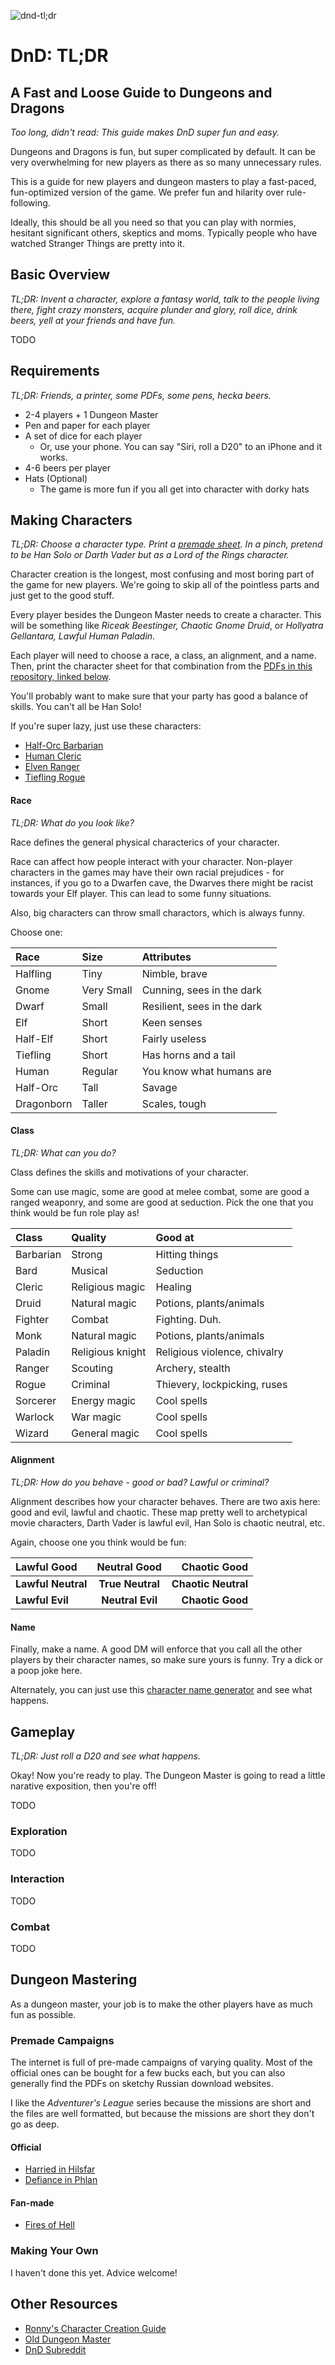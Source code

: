 ![dnd-tl;dr](http://i.imgur.com/tQzTKAt.png)
# DnD: TL;DR

## A Fast and Loose Guide to Dungeons and Dragons

_Too long, didn't read: This guide makes DnD super fun and easy._

Dungeons and Dragons is fun, but super complicated by default. It can be very overwhelming for new players as there as so many unnecessary rules.

This is a guide for new players and dungeon masters to play a fast-paced, fun-optimized version of the game. We prefer fun and hilarity over rule-following.

Ideally, this should be all you need so that you can play with normies, hesitant significant others, skeptics and moms. Typically people who have watched Stranger Things are pretty into it.

## Basic Overview

_TL;DR: Invent a character, explore a fantasy world, talk to the people living there, fight crazy monsters, acquire plunder and glory, roll dice, drink beers, yell at your friends and have fun._

TODO

## Requirements
_TL;DR: Friends, a printer, some PDFs, some pens, hecka beers._

* 2-4 players + 1 Dungeon Master
* Pen and paper for each player
* A set of dice for each player
   * Or, use your phone. You can say "Siri, roll a D20" to an iPhone and it works.
* 4-6 beers per player
* Hats (Optional)
	* The game is more fun if you all get into character with dorky hats

## Making Characters
_TL;DR: Choose a character type. Print a [premade sheet](character_sheets/). In a pinch, pretend to be Han Solo or Darth Vader but as a Lord of the Rings character._

Character creation is the longest, most confusing and most boring part of the game for new players. We're going to skip all of the pointless parts and just get to the good stuff.

Every player besides the Dungeon Master needs to create a character. This will be something like _Riceak Beestinger, Chaotic Gnome Druid_, or _Hollyatra Gellantara, Lawful Human Paladin_.

Each player will need to choose a race, a class, an alignment, and a name. Then, print the character sheet for that combination from the [PDFs in this repository, linked below](character_sheets/).

You'll probably want to make sure that your party has good a balance of skills. You can't all be Han Solo!

If you're super lazy, just use these characters:

* [Half-Orc Barbarian](character_sheets/half-orc_barbarian.pdf)
* [Human Cleric](character_sheets/human_cleric.pdf)
* [Elven Ranger](character_sheets/elf_ranger.pdf)
* [Tiefling Rogue](character_sheets/tiefling_rogue.pdf) 


#### Race
_TL;DR: What do you look like?_

Race defines the general physical characterics of your character. 

Race can affect how people interact with your character. Non-player characters in the games may have their own racial prejudices - for instances, if you go to a Dwarfen cave, the Dwarves there might be racist towards your Elf player. This can lead to some funny situations. 

Also, big characters can throw small charactors, which is always funny.

Choose one:

| Race    | Size | Attributes|
|:------------- |:----------------|:-------------|
| Halfling      | Tiny | Nimble, brave |
| Gnome      | Very Small | Cunning, sees in the dark |
| Dwarf      | Small | Resilient, sees in the dark |
| Elf      | Short | Keen senses |
| Half-Elf      | Short | Fairly useless |
| Tiefling      | Short | Has horns and a tail |
| Human        | Regular | You know what humans are |
| Half-Orc        | Tall | Savage |
| Dragonborn       | Taller | Scales, tough |

#### Class
_TL;DR: What can you do?_

Class defines the skills and motivations of your character. 

Some can use magic, some are good at melee combat, some are good a ranged weaponry, and some are good at seduction. Pick the one that you think would be fun role play as!

| Class    | Quality | Good at |
|:------------- |:----------------|:-------------|
| Barbarian      | Strong | Hitting things |
| Bard      | Musical | Seduction |
| Cleric      | Religious magic | Healing |
| Druid      | Natural magic | Potions, plants/animals |
| Fighter    | Combat | Fighting. Duh. |
| Monk      | Natural magic | Potions, plants/animals |
| Paladin      | Religious knight | Religious violence, chivalry |
| Ranger      | Scouting | Archery, stealth |
| Rogue      | Criminal | Thievery, lockpicking, ruses |
| Sorcerer      | Energy magic | Cool spells |
| Warlock      | War magic | Cool spells |
| Wizard      | General magic | Cool spells |

#### Alignment
_TL;DR: How do you behave - good or bad? Lawful or criminal?_

Alignment describes how your character behaves. There are two axis here: good and evil, lawful and chaotic. These map pretty well to archetypical movie characters, Darth Vader is lawful evil, Han Solo is chaotic neutral, etc. 

Again, choose one you think would be fun:

| Lawful Good   | Neutral Good | Chaotic Good |
|:------------- |:----------------:|-------------:|
| **Lawful Neutral** | **True Neutral** | **Chaotic Neutral** |
| **Lawful Evil** | **Neutral Evil** | **Chaotic Good** |

#### Name

Finally, make a name. A good DM will enforce that you call all the other players by their character names, so make sure yours is funny. Try a dick or a poop joke here.

Alternately, you can just use this [character name generator](https://www.wizards.com/dnd/article5.asp?x=dnd/dx20010202b) and see what happens.

## Gameplay
_TL;DR: Just roll a D20 and see what happens._

Okay! Now you're ready to play. The Dungeon Master is going to read a little narative exposition, then you're off!

TODO

### Exploration

TODO

### Interaction

TODO

### Combat

TODO

## Dungeon Mastering

As a dungeon master, your job is to make the other players have as much fun as possible.

### Premade Campaigns

The internet is full of pre-made campaigns of varying quality. Most of the official ones can be bought for a few bucks each, but you can also generally find the PDFs on sketchy Russian download websites.

I like the _Adventurer's League_ series because the missions are short and the files are well formatted, but because the missions are short they don't go as deep.

#### Official

* [Harried in Hilsfar](http://media.wizards.com/2015/downloads/DDEX31_HarriedHillsfar.pdf)
* [Defiance in Phlan](https://www.scribd.com/doc/241684556/DDEX11-Defiance-in-Phlan)

#### Fan-made

* [Fires of Hell](https://olddungeonmaster.files.wordpress.com/2014/12/fires-of-hell-5e.pdf)

### Making Your Own

I haven't done this yet. Advice welcome!

## Other Resources

* [Ronny's Character Creation Guide](https://olddungeonmaster.files.wordpress.com/2016/04/character_creation.pdf)
* [Old Dungeon Master](https://olddungeonmaster.wordpress.com)
* [DnD Subreddit](https://www.reddit.com/r/DnD/)
